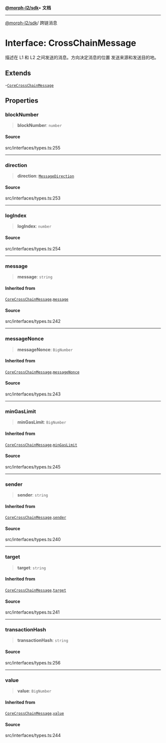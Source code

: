 [**@morph-l2/sdk**](../globals.md)• **文档**

***

[@morph-l2/sdk](../globals.md)/ 跨链消息

# Interface: CrossChainMessage

描述在 L1 和 L2 之间发送的消息。方向决定消息的位置
发送来源和发送目的地。

## Extends

-[`CoreCrossChainMessage`](CoreCrossChainMessage.md)

## Properties

### blockNumber

> **blockNumber**: `number`

#### Source

src/interfaces/types.ts:255

***

### direction

> **direction**: [`MessageDirection`](../enumerations/MessageDirection.md)

#### Source

src/interfaces/types.ts:253

***

### logIndex

> **logIndex**: `number`

#### Source

src/interfaces/types.ts:254

***

### message

> **message**: `string`

#### Inherited from

[`CoreCrossChainMessage`](CoreCrossChainMessage.md).[`message`](CoreCrossChainMessage.md#message)

#### Source

src/interfaces/types.ts:242

***

### messageNonce

> **messageNonce**: `BigNumber`

#### Inherited from

[`CoreCrossChainMessage`](CoreCrossChainMessage.md).[`messageNonce`](CoreCrossChainMessage.md#messagenonce)

#### Source

src/interfaces/types.ts:243

***

### minGasLimit

> **minGasLimit**: `BigNumber`

#### Inherited from

[`CoreCrossChainMessage`](CoreCrossChainMessage.md).[`minGasLimit`](CoreCrossChainMessage.md#mingaslimit)

#### Source

src/interfaces/types.ts:245

***

### sender

> **sender**: `string`

#### Inherited from

[`CoreCrossChainMessage`](CoreCrossChainMessage.md).[`sender`](CoreCrossChainMessage.md#sender)

#### Source

src/interfaces/types.ts:240

***

### target

> **target**: `string`

#### Inherited from

[`CoreCrossChainMessage`](CoreCrossChainMessage.md).[`target`](CoreCrossChainMessage.md#target)

#### Source

src/interfaces/types.ts:241

***

### transactionHash

> **transactionHash**: `string`

#### Source

src/interfaces/types.ts:256

***

### value

> **value**: `BigNumber`

#### Inherited from

[`CoreCrossChainMessage`](CoreCrossChainMessage.md).[`value`](CoreCrossChainMessage.md#value)

#### Source

src/interfaces/types.ts:244

